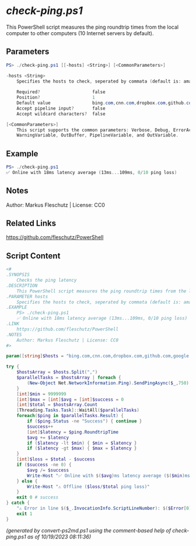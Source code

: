 *check-ping.ps1*
================

This PowerShell script measures the ping roundtrip times from the local computer to other computers (10 Internet servers by default).

Parameters
----------
```powershell
PS> ./check-ping.ps1 [[-hosts] <String>] [<CommonParameters>]

-hosts <String>
    Specifies the hosts to check, seperated by commata (default is: amazon.com,bing.com,cnn.com,dropbox.com,github.com,google.com,live.com,meta.com,x.com,youtube.com)
    
    Required?                    false
    Position?                    1
    Default value                bing.com,cnn.com,dropbox.com,github.com,google.com,ibm.com,live.com,meta.com,x.com,youtube.com
    Accept pipeline input?       false
    Accept wildcard characters?  false

[<CommonParameters>]
    This script supports the common parameters: Verbose, Debug, ErrorAction, ErrorVariable, WarningAction, 
    WarningVariable, OutBuffer, PipelineVariable, and OutVariable.
```

Example
-------
```powershell
PS> ./check-ping.ps1
✅ Online with 18ms latency average (13ms...109ms, 0/10 ping loss)

```

Notes
-----
Author: Markus Fleschutz | License: CC0

Related Links
-------------
https://github.com/fleschutz/PowerShell

Script Content
--------------
```powershell
<#
.SYNOPSIS
	Checks the ping latency 
.DESCRIPTION
	This PowerShell script measures the ping roundtrip times from the local computer to other computers (10 Internet servers by default).
.PARAMETER hosts
	Specifies the hosts to check, seperated by commata (default is: amazon.com,bing.com,cnn.com,dropbox.com,github.com,google.com,live.com,meta.com,x.com,youtube.com)
.EXAMPLE
	PS> ./check-ping.ps1
	✅ Online with 18ms latency average (13ms...109ms, 0/10 ping loss)
.LINK
	https://github.com/fleschutz/PowerShell
.NOTES
	Author: Markus Fleschutz | License: CC0
#>

param([string]$hosts = "bing.com,cnn.com,dropbox.com,github.com,google.com,ibm.com,live.com,meta.com,x.com,youtube.com")

try {
	$hostsArray = $hosts.Split(",")
	$parallelTasks = $hostsArray | foreach {
		(New-Object Net.NetworkInformation.Ping).SendPingAsync($_,750)
	}
	[int]$min = 9999999
	[int]$max = [int]$avg = [int]$success = 0
	[int]$total = $hostsArray.Count
	[Threading.Tasks.Task]::WaitAll($parallelTasks)
	foreach($ping in $parallelTasks.Result) {
		if ($ping.Status -ne "Success") { continue }
		$success++
		[int]$latency = $ping.RoundtripTime
		$avg += $latency
		if ($latency -lt $min) { $min = $latency }
		if ($latency -gt $max) { $max = $latency }
	}
	[int]$loss = $total - $success
	if ($success -ne 0) {
		$avg /= $success
		Write-Host "✅ Online with $($avg)ms latency average ($($min)ms...$($max)ms, $loss/$total ping loss)"
	} else {
		Write-Host "⚠️ Offline ($loss/$total ping loss)"
	}
	exit 0 # success
} catch {
	"⚠️ Error in line $($_.InvocationInfo.ScriptLineNumber): $($Error[0])"
	exit 1
}
```

*(generated by convert-ps2md.ps1 using the comment-based help of check-ping.ps1 as of 10/19/2023 08:11:36)*
